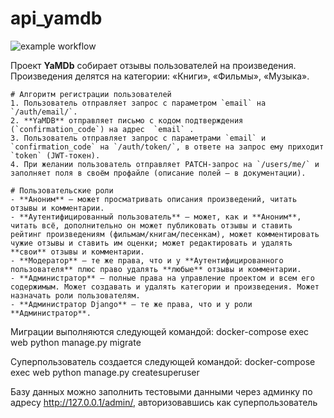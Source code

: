 # api_yamdb

![example workflow](https://github.com/dansen95/yamdb_final/actions/workflows/main.yml/badge.svg)

Проект **YaMDb** собирает отзывы пользователей на произведения. Произведения делятся на категории: «Книги», «Фильмы», «Музыка».

    # Алгоритм регистрации пользователей
    1. Пользователь отправляет запрос с параметром `email` на `/auth/email/`.
    2. **YaMDB** отправляет письмо с кодом подтверждения (`confirmation_code`) на адрес  `email` .
    3. Пользователь отправляет запрос с параметрами `email` и `confirmation_code` на `/auth/token/`, в ответе на запрос ему приходит `token` (JWT-токен).
    4. При желании пользователь отправляет PATCH-запрос на `/users/me/` и заполняет поля в своём профайле (описание полей — в документации).

    # Пользовательские роли
    - **Аноним** — может просматривать описания произведений, читать отзывы и комментарии.
    - **Аутентифицированный пользователь** — может, как и **Аноним**, читать всё, дополнительно он может публиковать отзывы и ставить рейтинг произведениям (фильмам/книгам/песенкам), может комментировать чужие отзывы и ставить им оценки; может редактировать и удалять **свои** отзывы и комментарии.
    - **Модератор** — те же права, что и у **Аутентифицированного пользователя** плюс право удалять **любые** отзывы и комментарии.
    - **Администратор** — полные права на управление проектом и всем его содержимым. Может создавать и удалять категории и произведения. Может назначать роли пользователям.
    - **Администратор Django** — те же права, что и у роли **Администратор**.


Миграции выполняются следующей командой: docker-compose exec web python manage.py migrate

Суперпользователь создается следующей командой: docker-compose exec web python manage.py createsuperuser

Базу данных можно заполнить тестовыми данными через админку по адресу http://127.0.0.1/admin/, авторизовавшись как суперпользователь